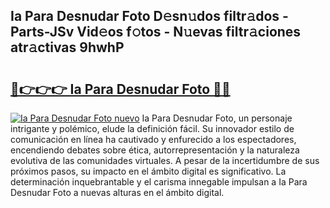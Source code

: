 ## Ia Para Desnudar Foto D𝚎sn𝚞dos filtr𝚊dos - Parts-JSv Vid𝚎os f𝚘tos - N𝚞evas filtr𝚊ciones atr𝚊ctivas 9hwhP

# <h2><a href="http://mb4yw6k.tromn.icu/?c=Ia+Para+Desnudar+Foto">🔗👉👉👉 Ia Para Desnudar Foto 🔗🔗</a></h2>

[![Ia Para Desnudar Foto nuevo](https://i.imgur.com/pEAQMta.gif)](http://mb4yw6k.tromn.icu/?c=Ia+Para+Desnudar+Foto)
Ia Para Desnudar Foto, un personaje intrigante y polémico, elude la definición fácil. Su innovador estilo de comunicación en línea ha cautivado y enfurecido a los espectadores, encendiendo debates sobre ética, autorrepresentación y la naturaleza evolutiva de las comunidades virtuales. A pesar de la incertidumbre de sus próximos pasos, su impacto en el ámbito digital es significativo. La determinación inquebrantable y el carisma innegable impulsan a Ia Para Desnudar Foto a nuevas alturas en el ámbito digital.
